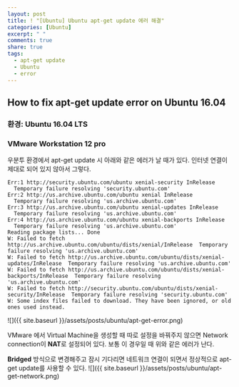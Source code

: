 ```yaml
---
layout: post
title: ! "[Ubuntu] Ubuntu apt-get update 에러 해결"
categories: [Ubuntu]
excerpt: " "
comments: true
share: true
tags:
  - apt-get update
  - Ubuntu
  - error
---
```


## How to fix apt-get update error on Ubuntu 16.04
### 환경: Ubuntu 16.04 LTS
### VMware Workstation 12 pro

우분투 환경에서 apt-get update 시 아래와 같은 에러가 날 때가 있다.
인터넷 연결이 제대로 되어 있지 않아서 그렇다.

```
Err:1 http://security.ubuntu.com/ubuntu xenial-security InRelease
  Temporary failure resolving 'security.ubuntu.com'
Err:2 http://us.archive.ubuntu.com/ubuntu xenial InRelease
  Temporary failure resolving 'us.archive.ubuntu.com'
Err:3 http://us.archive.ubuntu.com/ubuntu xenial-updates InRelease
  Temporary failure resolving 'us.archive.ubuntu.com'
Err:4 http://us.archive.ubuntu.com/ubuntu xenial-backports InRelease
  Temporary failure resolving 'us.archive.ubuntu.com'
Reading package lists... Done
W: Failed to fetch http://us.archive.ubuntu.com/ubuntu/dists/xenial/InRelease  Temporary failure resolving 'us.archive.ubuntu.com'
W: Failed to fetch http://us.archive.ubuntu.com/ubuntu/dists/xenial-updates/InRelease  Temporary failure resolving 'us.archive.ubuntu.com'
W: Failed to fetch http://us.archive.ubuntu.com/ubuntu/dists/xenial-backports/InRelease  Temporary failure resolving 'us.archive.ubuntu.com'
W: Failed to fetch http://security.ubuntu.com/ubuntu/dists/xenial-security/InRelease  Temporary failure resolving 'security.ubuntu.com'
W: Some index files failed to download. They have been ignored, or old ones used instead.
```

![]({{ site.baseurl }}/assets/posts/ubuntu/apt-get-error.png)

VMware 에서 Virtual Machine을 생성할 때 따로 설정을 바꿔주지 않으면 Network connection이 **NAT**로 설정되어 있다.
보통 이 경우일 때 위와 같은 에러가 난다.

**Bridged** 방식으로 변경해주고 잠시 기다리면 네트워크 연결이 되면서 정상적으로 apt-get update를 사용할 수 있다.
![]({{ site.baseurl }}/assets/posts/ubuntu/apt-get-network.png)


